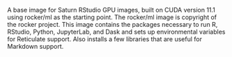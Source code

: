 A base image for Saturn RStudio GPU images, built on CUDA version 11.1 using rocker/ml as the starting point. The rocker/ml image is copyright of the rocker project. This image contains the packages necessary to run R, RStudio, Python, JupyterLab, and Dask and sets up environmental variables for Reticulate support. Also installs a few libraries that are useful for Markdown support.